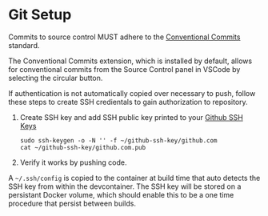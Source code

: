 # Git Setup

Commits to source control MUST adhere to the
[Conventional Commits](https://www.conventionalcommits.org/en/v1.0.0/) standard.

The Conventional Commits extension, which is installed by default, allows for
conventional commits from the Source Control panel in VSCode by selecting the
circular button.

If authentication is not automatically copied over necessary to push, follow
these steps to create SSH credientals to gain authorization to repository.

1. Create SSH key and add SSH public key printed to your
   [Github SSH Keys](https://github.com/settings/ssh/new)

   ```
   sudo ssh-keygen -o -N '' -f ~/github-ssh-key/github.com
   cat ~/github-ssh-key/github.com.pub
   ```

2. Verify it works by pushing code.

A `~/.ssh/config` is copied to the container at build time that auto detects the
SSH key from within the devcontainer. The SSH key will be stored on a persistant
Docker volume, which should enable this to be a one time procedure that persist
between builds.

